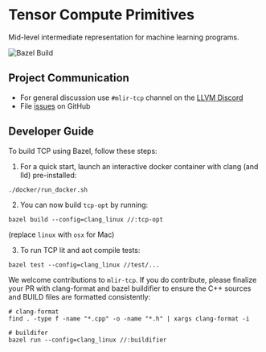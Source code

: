 Tensor Compute Primitives
=========================

Mid-level intermediate representation for machine learning programs.

![Bazel Build](https://github.com/cruise-automation/mlir-tcp/actions/workflows/bazelBuildAndTestTcp.yml/badge.svg)

## Project Communication

- For general discussion use `#mlir-tcp` channel on the [LLVM Discord](https://discord.gg/xS7Z362)
- File [issues](https://github.com/cruise-automation/mlir-tcp/issues) on GitHub

## Developer Guide

To build TCP using Bazel, follow these steps:

1. For a quick start, launch an interactive docker container with clang (and lld) pre-installed:

```shell
./docker/run_docker.sh
```

2. You can now build `tcp-opt` by running:

```shell
bazel build --config=clang_linux //:tcp-opt
```
(replace `linux` with `osx` for Mac)

3. To run TCP lit and aot compile tests:

```shell
bazel test --config=clang_linux //test/...
```

We welcome contributions to `mlir-tcp`. If you do contribute, please finalize your PR with clang-format and bazel buildifier to ensure the C++ sources and BUILD files are formatted consistently:
```shell
# clang-format
find . -type f -name "*.cpp" -o -name "*.h" | xargs clang-format -i

# buildifer
bazel run --config=clang_linux //:buildifier
```
